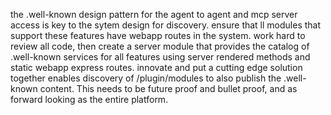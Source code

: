 the .well-known design pattern for the agent to agent and mcp server access is key to the sytem design for discovery.
ensure that ll modules that support these features have webapp routes in the system. work hard to review all code, then
create a server module that provides the catalog of .well-known services for all features using server rendered methods
and static webapp express routes. innovate and put a cutting edge solution together enables discovery of /plugin/modules
to also publish the .well-known content. This needs to be future proof and bullet proof, and as forward looking as the
entire platform.